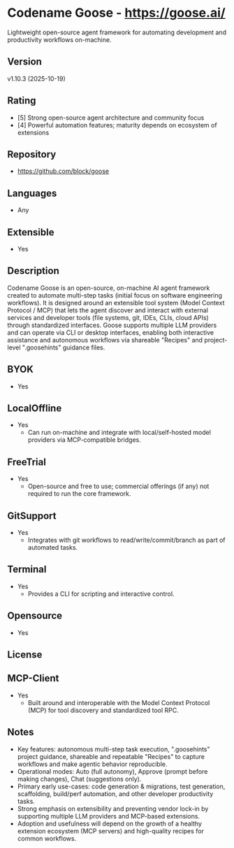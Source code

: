 # Codename Goose - https://goose.ai/
Lightweight open-source agent framework for automating development and productivity workflows on-machine.
## Version
v1.10.3 (2025-10-19)
## Rating
- [5] Strong open-source agent architecture and community focus
- [4] Powerful automation features; maturity depends on ecosystem of extensions
## Repository
- https://github.com/block/goose
## Languages
- Any
## Extensible
- Yes
## Description
Codename Goose is an open-source, on-machine AI agent framework created to automate multi-step tasks (initial focus on software engineering workflows). It is designed around an extensible tool system (Model Context Protocol / MCP) that lets the agent discover and interact with external services and developer tools (file systems, git, IDEs, CLIs, cloud APIs) through standardized interfaces. Goose supports multiple LLM providers and can operate via CLI or desktop interfaces, enabling both interactive assistance and autonomous workflows via shareable "Recipes" and project-level ".goosehints" guidance files.
## BYOK
- Yes
## LocalOffline
- Yes
  - Can run on-machine and integrate with local/self-hosted model providers via MCP-compatible bridges.
## FreeTrial
- Yes
  - Open-source and free to use; commercial offerings (if any) not required to run the core framework.
## GitSupport
- Yes
  - Integrates with git workflows to read/write/commit/branch as part of automated tasks.
## Terminal
- Yes
  - Provides a CLI for scripting and interactive control.
## Opensource
- Yes
## License

## MCP-Client
- Yes
  - Built around and interoperable with the Model Context Protocol (MCP) for tool discovery and standardized tool RPC.
## Notes
- Key features: autonomous multi-step task execution, ".goosehints" project guidance, shareable and repeatable "Recipes" to capture workflows and make agentic behavior reproducible.
- Operational modes: Auto (full autonomy), Approve (prompt before making changes), Chat (suggestions only).
- Primary early use-cases: code generation & migrations, test generation, scaffolding, build/perf automation, and other developer productivity tasks.
- Strong emphasis on extensibility and preventing vendor lock-in by supporting multiple LLM providers and MCP-based extensions.
- Adoption and usefulness will depend on the growth of a healthy extension ecosystem (MCP servers) and high-quality recipes for common workflows.